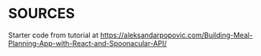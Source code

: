 # SOURCES
Starter code from tutorial at https://aleksandarpopovic.com/Building-Meal-Planning-App-with-React-and-Spoonacular-API/